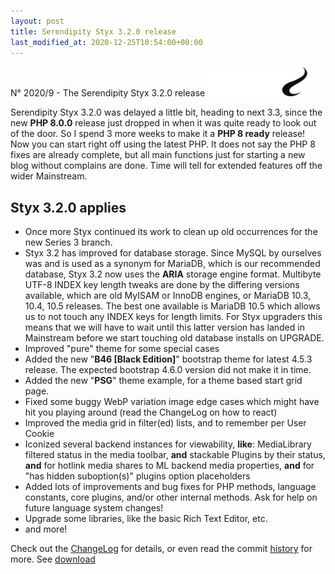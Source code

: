 ```yaml
---
layout: post
title: Serendipity Styx 3.2.0 release
last_modified_at: 2020-12-25T10:54:00+00:00
---
```


N° 2020/9 - The Serendipity Styx 3.2.0 release <img class="php8" src="/i/b/logo_php8.svg" alt="php8" width="160" height="48">

Serendipity Styx 3.2.0 was delayed a little bit, heading to next 3.3, since the new **PHP 8.0.0** release just dropped in when it was quite ready to look out of the door. 
So I spend 3 more weeks to make it a **PHP 8 ready** release!
Now you can start right off using the latest PHP. It does not say the PHP 8 fixes are already complete, but all main functions just for starting a new blog without complains are done. Time will tell for extended features off the wider Mainstream.

## Styx 3.2.0 applies

  - Once more Styx continued its work to clean up old occurrences for the new Series 3 branch.
  - Styx 3.2 has improved for database storage. Since MySQL by ourselves was and is used as a synonym for MariaDB, which is our recommended database, Styx 3.2 now uses the **ARIA** storage engine format. Multibyte UTF-8 INDEX key length tweaks are done by the differing versions available, which are old MyISAM or InnoDB engines, or MariaDB 10.3, 10.4, 10.5 releases. The best one available is MariaDB 10.5 which allows us to not touch any INDEX keys for length limits. For Styx upgraders this means that we will have to wait until this latter version has landed in Mainstream before we start touching old database installs on UPGRADE.
  - Improved "pure" theme for some special cases
  - Added the new "**B46 [Black Edition]**" bootstrap theme for latest 4.5.3 release. The expected bootstrap 4.6.0 version did not make it in time.
  - Added the new "**PSG**" theme example, for a theme based start grid page.
  - Fixed some buggy WebP variation image edge cases which might have hit you playing around (read the ChangeLog on how to react)
  - Improved the media grid in filter(ed) lists, and to remember per User Cookie
  - Iconized several backend instances for viewability, **like**: MediaLibrary filtered status in the media toolbar, **and** stackable Plugins by their status, **and** for hotlink media shares to ML backend media properties, **and** for "has hidden suboption(s)" plugins option placeholders
  - Added lots of improvements and bug fixes for PHP methods, language constants, core plugins, and/or other internal methods. Ask for help on future language system changes!
  - Upgrade some libraries, like the basic Rich Text Editor, etc.
  - and more!

Check out the [ChangeLog](https://github.com/ophian/styx/blob/3.2.0/docs/NEWS) for details, or even read the commit [history](https://github.com/ophian/styx/commits/3.2.0) for more. See [download](https://github.com/ophian/styx/releases/tag/3.2.0)
